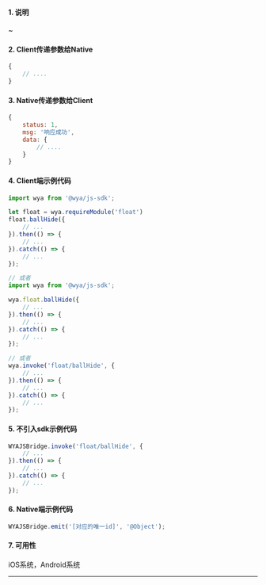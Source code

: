 #### 1. 说明

~

#### 2. Client传递参数给Native

```javascript
{
	// ....
}
```

#### 3. Native传递参数给Client

```javascript
{
	status: 1,
	msg: '响应成功',
	data: {
		// ....
	}
}
```

#### 4. Client端示例代码

```javascript
import wya from '@wya/js-sdk';

let float = wya.requireModule('float')
float.ballHide({
	// ...
}).then(() => {
	// ...
}).catch(() => {
	// ...
});

// 或者
import wya from '@wya/js-sdk';

wya.float.ballHide({
	// ...
}).then(() => {
	// ...
}).catch(() => {
	// ...
});

// 或者
wya.invoke('float/ballHide', {
	// ...
}).then(() => {
	// ...
}).catch(() => {
	// ...
});
```

#### 5. 不引入sdk示例代码

```javascript
WYAJSBridge.invoke('float/ballHide', {
	// ...
}).then(() => {
	// ...
}).catch(() => {
	// ...
});
```

#### 6. Native端示例代码

```javascript
WYAJSBridge.emit('[对应的唯一id]', '@Object');
```

#### 7. 可用性

iOS系统，Android系统

---------

